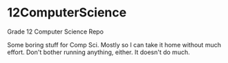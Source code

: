 # 12ComputerScience
Grade 12 Computer Science Repo

Some boring stuff for Comp Sci. Mostly so I can take it home without much effort. Don't bother running anything, either. It doesn't do much.
